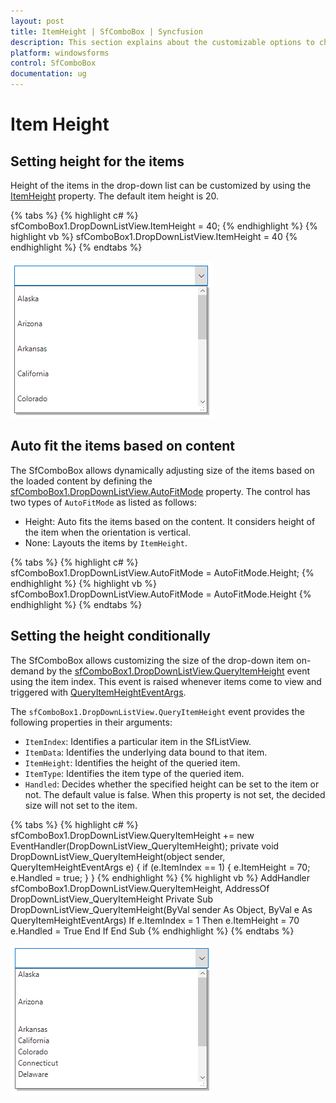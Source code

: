 ```yaml
---
layout: post
title: ItemHeight | SfComboBox | Syncfusion
description: This section explains about the customizable options to change the drop-down items height of SfComboBox for windowsforms/Syncfusion
platform: windowsforms
control: SfComboBox
documentation: ug
---
```


# Item Height

## Setting height for the items

Height of the items in the drop-down list can be customized by using the [ItemHeight](https://help.syncfusion.com/cr/windowsforms/Syncfusion.SfListView.WinForms~Syncfusion.WinForms.ListView.SfListView~ItemHeight.html) property. The default item height is 20.

{% tabs %}
{% highlight c# %}
sfComboBox1.DropDownListView.ItemHeight = 40;
{% endhighlight %}
{% highlight vb %}
sfComboBox1.DropDownListView.ItemHeight = 40
{% endhighlight %}
{% endtabs %}

![default height for drop-down items](ItemHeight_images/ItemHeight_img1.png)

## Auto fit the items based on content

The SfComboBox allows dynamically adjusting size of the items based on the loaded content by defining the [sfComboBox1.DropDownListView.AutoFitMode](https://help.syncfusion.com/cr/windowsforms/Syncfusion.SfListView.WinForms~Syncfusion.WinForms.ListView.SfListView~AutoFitMode.html) property. The control has two types of `AutoFitMode` as listed as follows:

* Height: Auto fits the items based on the content. It considers height of the item when the orientation is vertical.
* None: Layouts the items by `ItemHeight`.

{% tabs %}
{% highlight c# %}
sfComboBox1.DropDownListView.AutoFitMode = AutoFitMode.Height;
{% endhighlight %}
{% highlight vb %}
sfComboBox1.DropDownListView.AutoFitMode = AutoFitMode.Height
{% endhighlight %}
{% endtabs %}

## Setting the height conditionally

The SfComboBox allows customizing the size of the drop-down item on-demand by the [sfComboBox1.DropDownListView.QueryItemHeight](https://help.syncfusion.com/cr/windowsforms/Syncfusion.SfListView.WinForms~Syncfusion.WinForms.ListView.SfListView~QueryItemHeight_EV.html) event using the item index. This event is raised whenever items come to view and triggered with [QueryItemHeightEventArgs](https://help.syncfusion.com/cr/windowsforms/Syncfusion.SfListView.WinForms~Syncfusion.WinForms.ListView.Events.QueryItemHeightEventArgs.html).

The `sfComboBox1.DropDownListView.QueryItemHeight` event provides the following properties in their arguments:

* `ItemIndex`: Identifies a particular item in the SfListView.
* `ItemData`: Identifies the underlying data bound to that item.
* `ItemHeight`: Identifies the height of the queried item.
* `ItemType`: Identifies the item type of the queried item.
* `Handled`: Decides whether the specified height can be set to the item or not. The default value is false. When this property is not set, the decided size will not set to the item.

{% tabs %}
{% highlight c# %}
sfComboBox1.DropDownListView.QueryItemHeight += new EventHandler<QueryItemHeightEventArgs>(DropDownListView_QueryItemHeight);
private void DropDownListView_QueryItemHeight(object sender, QueryItemHeightEventArgs e)
{
  if (e.ItemIndex == 1)
    {
       e.ItemHeight = 70;
       e.Handled = true;
    }
}
{% endhighlight %}
{% highlight vb %}
AddHandler sfComboBox1.DropDownListView.QueryItemHeight, AddressOf DropDownListView_QueryItemHeight
Private Sub DropDownListView_QueryItemHeight(ByVal sender As Object, ByVal e As QueryItemHeightEventArgs)
  If e.ItemIndex = 1 Then
	   e.ItemHeight = 70
	   e.Handled = True
  End If
End Sub
{% endhighlight %}
{% endtabs %}

![customizing height for particular items](ItemHeight_images/ItemHeight_img2.png)